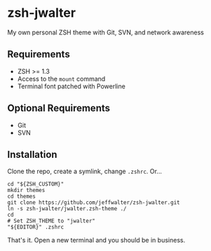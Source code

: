zsh-jwalter
===========
My own personal ZSH theme with Git, SVN, and network awareness

Requirements
------------
* ZSH >= 1.3
* Access to the `mount` command
* Terminal font patched with Powerline

Optional Requirements
---------------------
* Git
* SVN

Installation
------------
Clone the repo, create a symlink, change `.zshrc`. Or...

    cd "${ZSH_CUSTOM}"
    mkdir themes
    cd themes
    git clone https://github.com/jeffwalter/zsh-jwalter.git
    ln -s zsh-jwalter/jwalter.zsh-theme ./
    cd
    # Set ZSH_THEME to "jwalter"
    "${EDITOR}" .zshrc

That's it. Open a new terminal and you should be in business.
